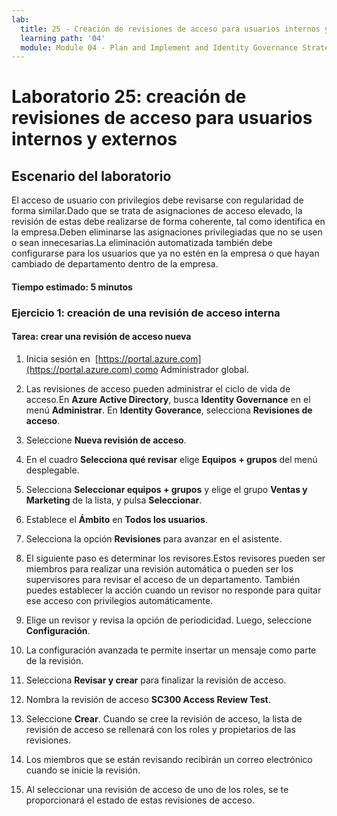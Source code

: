 ```yaml
---
lab:
  title: 25 - Creación de revisiones de acceso para usuarios internos y externos
  learning path: '04'
  module: Module 04 - Plan and Implement and Identity Governance Strategy
---
```


# Laboratorio 25: creación de revisiones de acceso para usuarios internos y externos  

## Escenario del laboratorio

El acceso de usuario con privilegios debe revisarse con regularidad de forma similar.Dado que se trata de asignaciones de acceso elevado, la revisión de estas debe realizarse de forma coherente, tal como identifica en la empresa.Deben eliminarse las asignaciones privilegiadas que no se usen o sean innecesarias.La eliminación automatizada también debe configurarse para los usuarios que ya no estén en la empresa o que hayan cambiado de departamento dentro de la empresa.

#### Tiempo estimado: 5 minutos

### Ejercicio 1: creación de una revisión de acceso interna

#### Tarea: crear una revisión de acceso nueva

1. Inicia sesión en  [https://portal.azure.com](https://portal.azure.com) como Administrador global.

2. Las revisiones de acceso pueden administrar el ciclo de vida de acceso.En **Azure Active Directory**, busca **Identity Governance** en el menú **Administrar**.  En **Identity Goverance**, selecciona **Revisiones de acceso**.

3. Seleccione **Nueva revisión de acceso**.

4. En el cuadro **Selecciona qué revisar** elige **Equipos + grupos** del menú desplegable.

5. Selecciona **Seleccionar equipos + grupos** y elige el grupo **Ventas y Marketing** de la lista, y pulsa **Seleccionar**.

6. Establece el **Ámbito** en **Todos los usuarios**.

7. Selecciona la opción **Revisiones** para avanzar en el asistente.

8. El siguiente paso es determinar los revisores.Estos revisores pueden ser miembros para realizar una revisión automática o pueden ser los supervisores para revisar el acceso de un departamento. También puedes establecer la acción cuando un revisor no responde para quitar ese acceso con privilegios automáticamente.

9. Elige un revisor y revisa la opción de periodicidad.  Luego, seleccione **Configuración**.

10. La configuración avanzada te permite insertar un mensaje como parte de la revisión.

11. Selecciona **Revisar y crear** para finalizar la revisión de acceso.

12. Nombra la revisión de acceso **SC300 Access Review Test**.

13. Seleccione **Crear**. Cuando se cree la revisión de acceso, la lista de revisión de acceso se rellenará con los roles y propietarios de las revisiones.

14. Los miembros que se están revisando recibirán un correo electrónico cuando se inicie la revisión.

15. Al seleccionar una revisión de acceso de uno de los roles, se te proporcionará el estado de estas revisiones de acceso.
